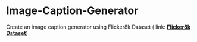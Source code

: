 # Image-Caption-Generator

Create an image caption generator using Flicker8k Dataset ( link: [**Flicker8k Dataset**](https://www.kaggle.com/adityajn105/flickr8k/activity))
